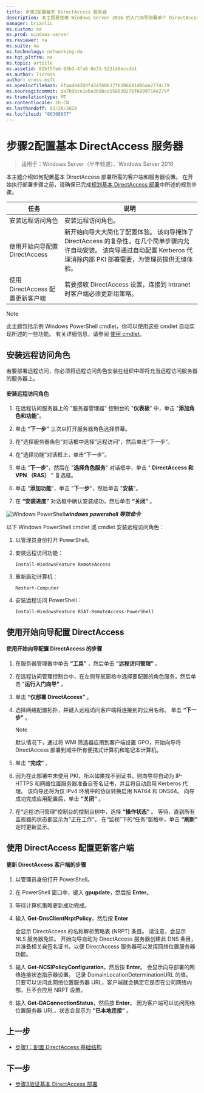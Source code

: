 ```yaml
---
title: 步骤2配置基本 DirectAccess 服务器
description: 本主题是使用 Windows Server 2016 的入门向导部署单个 DirectAccess 服务器指南的一部分
manager: brianlic
ms.custom: na
ms.prod: windows-server
ms.reviewer: na
ms.suite: na
ms.technology: networking-da
ms.tgt_pltfrm: na
ms.topic: article
ms.assetid: 82bf5fed-93b3-4fa6-8e71-522146eccdb1
ms.author: lizross
author: eross-msft
ms.openlocfilehash: 6faa40428df424f60637fb206641d8bae2774c79
ms.sourcegitcommit: da7b9bce1eba369bcd156639276f6899714e279f
ms.translationtype: MT
ms.contentlocale: zh-CN
ms.lasthandoff: 03/26/2020
ms.locfileid: "80308937"
---
```

# <a name="step-2-configure-the-basic-directaccess-server"></a>步骤2配置基本 DirectAccess 服务器

>适用于：Windows Server（半年频道）、Windows Server 2016

本主题介绍如何配置基本 DirectAccess 部署所需的客户端和服务器设置。 在开始执行部署步骤之前，请确保已完成[规划基本 DirectAccess 部署](Plan-a-Basic-DirectAccess-Deployment.md)中所述的规划步骤。  
  
|任务|说明|  
|----|--------|  
|安装远程访问角色|安装远程访问角色。|  
|使用开始向导配置 DirectAccess|新开始向导大大简化了配置体验。 该向导掩饰了 DirectAccess 的复杂性，在几个简单步骤内允许自动安装。 该向导通过自动配置 Kerberos 代理消除内部 PKI 部署需要，为管理员提供无缝体验。|  
|使用 DirectAccess 配置更新客户端|若要接收 DirectAccess 设置，连接到 Intranet 时客户端必须更新组策略。|  
  
> [!NOTE]  
> 此主题包括示例 Windows PowerShell cmdlet，你可以使用这些 cmdlet 自动实现所述的一些功能。 有关详细信息，请参阅 [使用 cmdlet](https://go.microsoft.com/fwlink/p/?linkid=230693)。  
  
## <a name="install-the-remote-access-role"></a><a name="BKMK_Role"></a>安装远程访问角色  
若要部署远程访问，你必须将远程访问角色安装在组织中即将充当远程访问服务器的服务器上。  
  
#### <a name="to-install-the-remote-access-role"></a>安装远程访问角色  
  
1.  在远程访问服务器上的 "服务器管理器" 控制台的 "**仪表板**" 中，单击 "**添加角色和功能**"。  
  
2.  单击 **“下一步”** 三次以打开服务器角色选择屏幕。  
  
3.  在“选择服务器角色”对话框中选择“远程访问”，然后单击“下一步”。  
  
4.  在“选择功能”对话框上，单击“下一步”。  
  
5.  单击 "**下一步**"，然后在 "**选择角色服务**" 对话框中，单击 " **DirectAccess 和 VPN （RAS）** " 复选框。  
  
6.  单击 "**添加功能**"，单击 "**下一步**"，然后单击 "**安装**"。  
  
7.  在 **“安装进度”** 对话框中确认安装成功，然后单击 **“关闭”** 。  
  
![Windows PowerShell](../../../media/Step-2-Configure-the-DirectAccess-Server/PowerShellLogoSmall.gif)***<em>windows powershell 等效命令</em>***  
  
以下 Windows PowerShell cmdlet 或 cmdlet 安装远程访问角色： 

1. 以管理员身份打开 PowerShell。

2. 安装远程访问功能：

   ```  
   Install-WindowsFeature RemoteAccess   
   ```  

3. 重新启动计算机：

   ```
   Restart-Computer
   ```
   
4. 安装远程访问 PowerShell：

   ```
   Install-WindowsFeature RSAT-RemoteAccess-PowerShell
   ```



  
## <a name="configure-directaccess-with-the-getting-started-wizard"></a>使用开始向导配置 DirectAccess  
  
#### <a name="to-configure-directaccess-using-the-getting-started-wizard"></a>使用开始向导配置 DirectAccess 的步骤  
  
1.  在服务器管理器中单击 **“工具”** ，然后单击 **“远程访问管理”** 。  
  
2.  在远程访问管理控制台中，在左侧导航窗格中选择要配置的角色服务，然后单击 "**运行入门向导"** 。  
  
3.  单击 **“仅部署 DirectAccess”** 。  
  
4.  选择网络配置拓扑，并键入远程访问客户端将连接到的公用名称。 单击 **“下一步”** 。  
  
    > [!NOTE]  
    > 默认情况下，通过将 WMI 筛选器应用到客户端设置 GPO，开始向导将 DirectAccess 部署到域中所有便携式计算机和笔记本计算机。  
  
5.  单击 **“完成”** 。  
  
6.  因为在此部署中未使用 PKI，所以如果找不到证书，则向导将自动为 IP-HTTPS 和网络位置服务器准备自签名证书，并且将自动启用 Kerberos 代理。 该向导还将为仅 IPv4 环境中的协议转换启用 NAT64 和 DNS64。 向导成功完成应用配置后，单击 **“关闭”** 。  
  
7.  在“远程访问管理”控制台的控制台树中，选择 **“操作状态”** 。 等待，直到所有监视器的状态都显示为“正在工作”。 在“监视”下的“任务”窗格中，单击 **“刷新”** 定时更新显示。  
  
## <a name="update-clients-with-the-directaccess-configuration"></a>使用 DirectAccess 配置更新客户端  
  
#### <a name="to-update-directaccess-clients"></a>更新 DirectAccess 客户端的步骤  
  
1.  以管理员身份打开 PowerShell。  
  
2.  在 PowerShell 窗口中，键入 **gpupdate**，然后按 **Enter**。  
  
3.  等待计算机策略更新成功完成。  
  
4.  输入 **Get-DnsClientNrptPolicy**，然后按 **Enter**  
  
    会显示 DirectAccess 的名称解析策略表 (NRPT) 条目。 请注意，会显示 NLS 服务器免除。 开始向导自动为 DirectAccess 服务器创建此 DNS 条目，并准备相关自签名证书，以便 DirectAccess 服务器可以发挥网络位置服务器功能。  
  
5.  输入 **Get-NCSIPolicyConfiguration**，然后按 **Enter**。 会显示向导部署的网络连接状态指示器设置。 记录 DomainLocationDeterminationURL 的值。 只要可以访问此网络位置服务器 URL，客户端就会确定它是否在公司网络内部，且不会应用 NRPT 设置。  
  
6.  输入 **Get-DAConnectionStatus**，然后按 **Enter**。 因为客户端可以访问网络位置服务器 URL，状态会显示为 **“已本地连接”** 。  
  
## <a name="previous-step"></a><a name="BKMK_Links"></a>上一步  
  
-   [步骤1：配置 DirectAccess 基础结构](Step-1-Configure-the-DirectAccess-Infrastructure.md)  
  
## <a name="next-step"></a>下一步  
  
-   [步骤3验证基本 DirectAccess 部署](da-basic-configure-s3-verify.md)  
  


